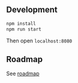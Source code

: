 ## Development

```bash
npm install
npm run start
```
Then open `localhost:8080`

## Roadmap

See [roadmap](docs/roadmap.md)
